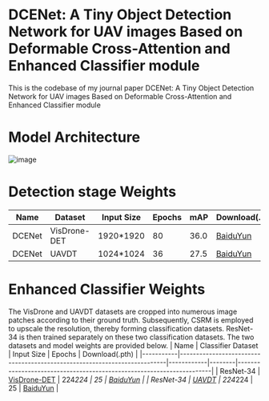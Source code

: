 # DCENet: A Tiny Object Detection Network for UAV images Based on Deformable Cross-Attention and Enhanced Classifier module
This is the codebase of my journal paper DCENet: A Tiny Object Detection Network for UAV images Based on Deformable Cross-Attention and Enhanced Classifier module
# Model Architecture
![image](https://github.com/ShuaiChen915/DCENet/assets/126312301/501ebcd4-389e-47a7-8648-02b3af2163be)
# Detection stage Weights
| Name   | Dataset      | Input Size | Epochs | mAP  | Download(.pth)                                                       |
|--------|--------------|------------|--------|------|----------------------------------------------------------------------|
| DCENet | VisDrone-DET | 1920*1920  | 80     | 36.0 | [BaiduYun](https://pan.baidu.com/s/1WoioJIWALZFdrI0nzyxtOg?pwd=ck3w) |
| DCENet | UAVDT        | 1024*1024  | 36     | 27.5 | [BaiduYun](https://pan.baidu.com/s/1ZvZMfTCvpnht6oCed5rk0A?pwd=cnif) |

# Enhanced Classifier Weights
The VisDrone and UAVDT datasets are cropped into numerous image patches according to their ground truth. Subsequently, CSRM is employed to upscale the resolution, thereby forming classification datasets. ResNet-34 is then trained separately on these two classification datasets. The two datasets and model weights are provided below.
| Name      | Classifier Dataset                                                       | Input Size | Epochs | Download(.pth)                                                       |
|-----------|--------------------------------------------------------------------------|------------|--------|----------------------------------------------------------------------|
| ResNet-34 | [VisDrone-DET](https://pan.baidu.com/s/1PLY0V9-rLJ158JmOrSzU2g?pwd=3h6l) | 224*224    | 25     | [BaiduYun](https://pan.baidu.com/s/1W6sdX0YOMlODF8ngRR6gyw?pwd=sw8z) |
| ResNet-34 | [UAVDT](https://pan.baidu.com/s/190V9Tzo_STobk94nkPKJGw?pwd=k42d)        | 224*224    | 25     | [BaiduYun](https://pan.baidu.com/s/1rQcUvwz5taBjl5EWn5mFFQ?pwd=501b) |

